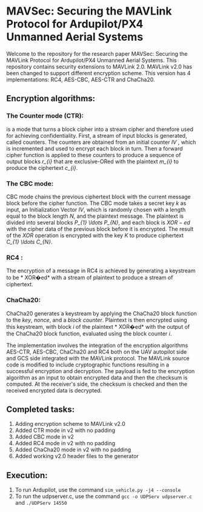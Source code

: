 # MAVSec: Securing the MAVLink Protocol for Ardupilot/PX4 Unmanned Aerial Systems
Welcome to the repository for the research paper MAVSec: Securing the MAVLink Protocol for Ardupilot/PX4 Unmanned Aerial Systems.
This repository contains security extensions to MAVLink 2.0. 
MAVLink v2.0 has been changed to support different encryption scheme. This version has 4  implementations: RC4, AES-CBC, AES-CTR and ChaCha20. 
## Encryption algorithms:
### The Counter mode (CTR):
is a mode that turns a block cipher into a stream cipher and therefore used for achieving confidentiality. First, a stream of input blocks is generated, called counters. The counters are obtained from an initial counter *IV* , which is incremented and used to encrypt each block in turn. Then a forward cipher function is applied to these counters to produce a sequence of output blocks *r_{i}* that are exclusive-ORed with the plaintext *m_{i}* to produce the ciphertext *c_{i}*.
### The CBC mode:
CBC mode chains the previous ciphertext block with the current message block before the cipher function. The CBC mode takes a secret key $k$ as input, an Initialization Vector *IV*, which is randomly chosen with a length equal to the block length $N$, and the plaintext message. The plaintext is divided into several blocks *P_{1} \ldots P_{N}*, and each block is $XOR-ed$ with the cipher data of the previous block before it is encrypted. The result of the $XOR$ operation is encrypted with the key $K$ to produce ciphertext *C_{1} \ldots C_{N}*.
### RC4 :
The encryption of a message in RC4 is achieved by generating a keystream to be * XOR�ed*  with a stream of plaintext to produce a stream of ciphertext.
### ChaCha20:
ChaCha20 generates a keystream by applying the ChaCha20 block function to the *key*, *nonce*, and a *block counter*. Plaintext is then encrypted using this keystream, with block $i$ of the plaintext * XOR�ed* with the output of the ChaCha20 block function, evaluated using the block counter *i*.

The implementation involves the integration of the encryption algorithms AES-CTR, AES-CBC, ChaCha20 and RC4 both on the UAV autopilot side and GCS side integrated with the MAVLink protocol.
The MAVLink source code is modified to include cryptographic functions resulting in a successful encryption and decryption. The payload is fed to the encryption algorithm as an input to obtain encrypted data and then the checksum is computed. At the receiver's side, the checksum is checked and then the received encrypted data is decrypted.
## Completed tasks:
1.	Adding encryption scheme to MAVLink v2.0
2.	Added CTR mode in v2 with no padding 
3.	Added CBC mode in v2 
4.	Added RC4 mode in v2 with no padding 
5.	Added ChaCha20 mode in v2 with no padding 
6.	Added working v2.0 header files to the generator
## Execution:
1. To run Ardupilot, use the command ```sim_vehicle.py -j4 --console``` 
2. To run the udpserver.c, use the command  ```gcc -o UDPServ udpserver.c``` and ``` ./UDPServ 14550  ```




